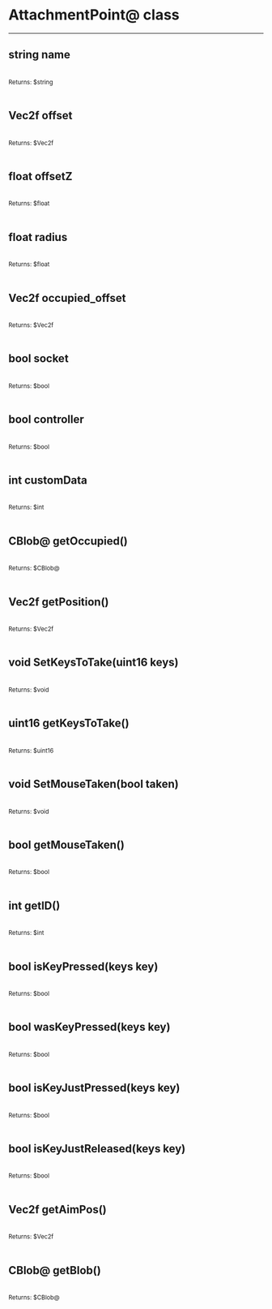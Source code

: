 # AttachmentPoint@ class

---

## string name

<br>
<small>Returns: $string </small>

<br>
<br>

## Vec2f offset

<br>
<small>Returns: $Vec2f </small>

<br>
<br>

## float offsetZ

<br>
<small>Returns: $float </small>

<br>
<br>

## float radius

<br>
<small>Returns: $float </small>

<br>
<br>

## Vec2f occupied_offset

<br>
<small>Returns: $Vec2f </small>

<br>
<br>

## bool socket

<br>
<small>Returns: $bool </small>

<br>
<br>

## bool controller

<br>
<small>Returns: $bool </small>

<br>
<br>

## int customData

<br>
<small>Returns: $int </small>

<br>
<br>

## CBlob@ getOccupied()

<br>
<small>Returns: $CBlob@ </small>

<br>
<br>

## Vec2f getPosition()

<br>
<small>Returns: $Vec2f </small>

<br>
<br>

## void SetKeysToTake(uint16 keys)

<br>
<small>Returns: $void </small>

<br>
<br>

## uint16 getKeysToTake()

<br>
<small>Returns: $uint16 </small>

<br>
<br>

## void SetMouseTaken(bool taken)

<br>
<small>Returns: $void </small>

<br>
<br>

## bool getMouseTaken()

<br>
<small>Returns: $bool </small>

<br>
<br>

## int getID()

<br>
<small>Returns: $int </small>

<br>
<br>

## bool isKeyPressed(keys key)

<br>
<small>Returns: $bool </small>

<br>
<br>

## bool wasKeyPressed(keys key)

<br>
<small>Returns: $bool </small>

<br>
<br>

## bool isKeyJustPressed(keys key)

<br>
<small>Returns: $bool </small>

<br>
<br>

## bool isKeyJustReleased(keys key)

<br>
<small>Returns: $bool </small>

<br>
<br>

## Vec2f getAimPos()

<br>
<small>Returns: $Vec2f </small>

<br>
<br>

## CBlob@ getBlob()

<br>
<small>Returns: $CBlob@ </small>

<br>
<br>

